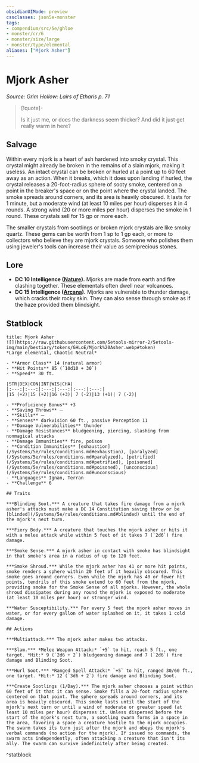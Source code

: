 ```yaml
---
obsidianUIMode: preview
cssclasses: json5e-monster
tags:
- compendium/src/5e/ghloe
- monster/cr/6
- monster/size/large
- monster/type/elemental
aliases: ["Mjork Asher"]
---
```

# Mjork Asher
*Source: Grim Hollow: Lairs of Etharis p. 71*  

> [!quote]-  
> 
> Is it just me, or does the darkness seem thicker? And did it just get really warm in here?

## Salvage

Within every mjork is a heart of ash hardened into smoky crystal. This crystal might already be broken in the remains of a slain mjork, making it useless. An intact crystal can be broken or hurled at a point up to 60 feet away as an action. When it breaks, which it does upon landing if hurled, the crystal releases a 20-foot-radius sphere of sooty smoke, centered on a point in the breaker's space or on the point where the crystal landed. The smoke spreads around corners, and its area is heavily obscured. It lasts for 1 minute, but a moderate wind (at least 10 miles per hour) disperses it in 4 rounds. A strong wind (20 or more miles per hour) disperses the smoke in 1 round. These crystals sell for 15 gp or more each.

The smaller crystals from sootlings or broken mjork crystals are like smoky quartz. These gems can be worth from 1 sp to 1 gp each, or more to collectors who believe they are mjork crystals. Someone who polishes them using jeweler's tools can increase their value as semiprecious stones.

## Lore

- **DC 10 Intelligence ([Nature](/Systems/5e/rules/skills.md#Nature)).** Mjorks are made from earth and fire clashing together. These elementals often dwell near volcanoes.  
- **DC 15 Intelligence ([Arcana](/Systems/5e/rules/skills.md#Arcana)).** Mjorks are vulnerable to thunder damage, which cracks their rocky skin. They can also sense through smoke as if the haze provided them blindsight.  

## Statblock

```ad-statblock
title: Mjork Asher
![](https://raw.githubusercontent.com/5etools-mirror-2/5etools-img/main/bestiary/tokens/GHLoE/Mjork%20Asher.webp#token)
*Large elemental, Chaotic Neutral*

- **Armor Class** 14 (natural armor)
- **Hit Points** 85 (`10d10 + 30`)
- **Speed** 30 ft.

|STR|DEX|CON|INT|WIS|CHA|
|:---:|:---:|:---:|:---:|:---:|:---:|
|15 (+2)|15 (+2)|16 (+3)| 7 (-2)|13 (+1)| 7 (-2)|

- **Proficiency Bonus** +3
- **Saving Throws** ⏤
- **Skills** ⏤
- **Senses** darkvision 60 ft., passive Perception 11
- **Damage Vulnerabilities** thunder
- **Damage Resistances** bludgeoning, piercing, slashing from nonmagical attacks
- **Damage Immunities** fire, poison
- **Condition Immunities** [exhaustion](/Systems/5e/rules/conditions.md#exhaustion), [paralyzed](/Systems/5e/rules/conditions.md#paralyzed), [petrified](/Systems/5e/rules/conditions.md#petrified), [poisoned](/Systems/5e/rules/conditions.md#poisoned), [unconscious](/Systems/5e/rules/conditions.md#unconscious)
- **Languages** Ignan, Terran
- **Challenge** 6

## Traits

***Blinding Soot.*** A creature that takes fire damage from a mjork asher's attacks must make a DC 14 Constitution saving throw or be [blinded](/Systems/5e/rules/conditions.md#blinded) until the end of the mjork's next turn.

***Fiery Body.*** A creature that touches the mjork asher or hits it with a melee attack while within 5 feet of it takes 7 (`2d6`) fire damage.

***Smoke Sense.*** A mjork asher in contact with smoke has blindsight in that smoke's area in a radius of up to 120 feet.

***Smoke Shroud.*** While the mjork asher has 41 or more hit points, smoke renders a sphere within 20 feet of it heavily obscured. This smoke goes around corners. Even while the mjork has 40 or fewer hit points, tendrils of this smoke extend to 60 feet from the mjork, providing smoke for the Smoke Sense of all mjorks. However, the whole shroud dissipates during any round the mjork is exposed to moderate (at least 10 miles per hour) or stronger wind.

***Water Susceptibility.*** For every 5 feet the mjork asher moves in water, or for every gallon of water splashed on it, it takes 1 cold damage.

## Actions

***Multiattack.*** The mjork asher makes two attacks.

***Slam.*** *Melee Weapon Attack:* `+5` to hit, reach 5 ft., one target. *Hit:* 9 (`2d6 + 2`) bludgeoning damage and 7 (`2d6`) fire damage and Blinding Soot.

***Hurl Soot.*** *Ranged Spell Attack:* `+5` to hit, ranged 30/60 ft., one target. *Hit:* 12 (`3d6 + 2`) fire damage and Blinding Soot.

***Create Sootlings (1/Day).*** The mjork asher chooses a point within 60 feet of it that it can sense. Smoke fills a 20-foot radius sphere centered on that point. The sphere spreads around corners, and its area is heavily obscured. This smoke lasts until the start of the mjork's next turn or until a wind of moderate or greater speed (at least 10 miles per hour) disperses it. Unless dispersed before the start of the mjork's next turn, a sootling swarm forms in a space in the area, favoring a space a creature hostile to the mjork occupies. The swarm takes its turn just after the mjork and obeys the mjork's verbal commands (no action for the mjork). If issued no commands, the swarm acts independently, often attacking a creature that isn't its ally. The swarm can survive indefinitely after being created.
```
^statblock